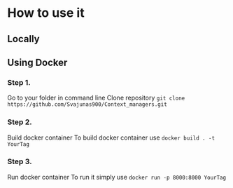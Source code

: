 # How to use it
## Locally
## Using Docker
### Step 1.
Go to your folder in command line
Clone repository
`git clone https://github.com/Svajunas900/Context_managers.git`
### Step 2.
Build docker container
To build docker container use
`docker build . -t YourTag`
### Step 3.
Run docker container
To run it simply use
`docker run -p 8000:8000 YourTag`

